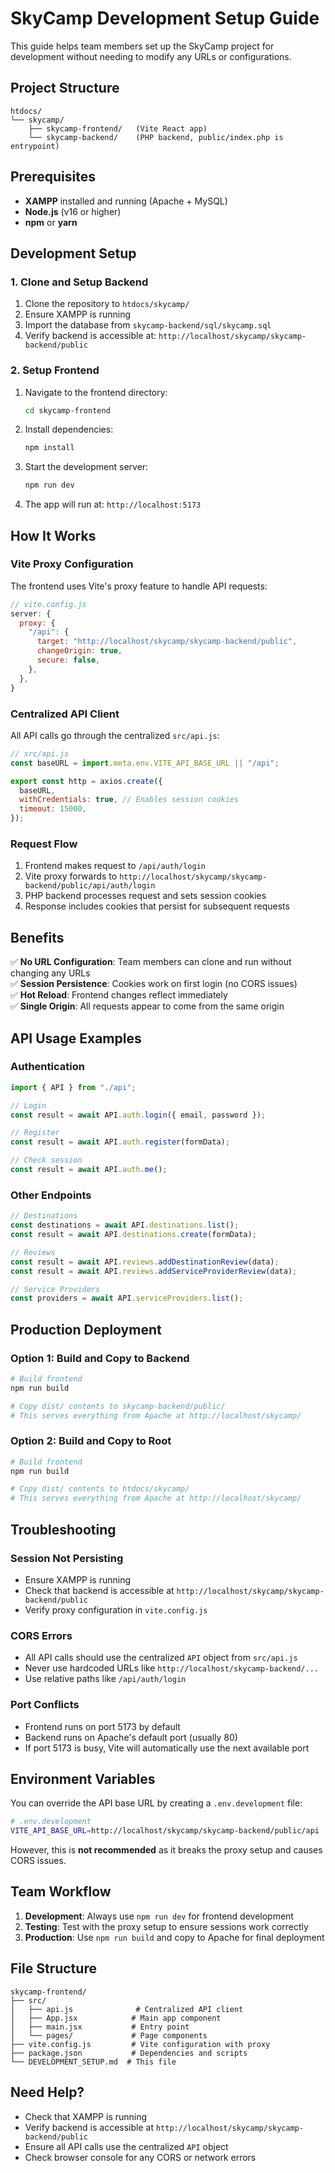 # SkyCamp Development Setup Guide

This guide helps team members set up the SkyCamp project for development without needing to modify any URLs or configurations.

## Project Structure

```
htdocs/
└── skycamp/
    ├── skycamp-frontend/   (Vite React app)
    └── skycamp-backend/    (PHP backend, public/index.php is entrypoint)
```

## Prerequisites

- **XAMPP** installed and running (Apache + MySQL)
- **Node.js** (v16 or higher)
- **npm** or **yarn**

## Development Setup

### 1. Clone and Setup Backend

1. Clone the repository to `htdocs/skycamp/`
2. Ensure XAMPP is running
3. Import the database from `skycamp-backend/sql/skycamp.sql`
4. Verify backend is accessible at: `http://localhost/skycamp/skycamp-backend/public`

### 2. Setup Frontend

1. Navigate to the frontend directory:

   ```bash
   cd skycamp-frontend
   ```

2. Install dependencies:

   ```bash
   npm install
   ```

3. Start the development server:

   ```bash
   npm run dev
   ```

4. The app will run at: `http://localhost:5173`

## How It Works

### Vite Proxy Configuration

The frontend uses Vite's proxy feature to handle API requests:

```javascript
// vite.config.js
server: {
  proxy: {
    "/api": {
      target: "http://localhost/skycamp/skycamp-backend/public",
      changeOrigin: true,
      secure: false,
    },
  },
}
```

### Centralized API Client

All API calls go through the centralized `src/api.js`:

```javascript
// src/api.js
const baseURL = import.meta.env.VITE_API_BASE_URL || "/api";

export const http = axios.create({
  baseURL,
  withCredentials: true, // Enables session cookies
  timeout: 15000,
});
```

### Request Flow

1. Frontend makes request to `/api/auth/login`
2. Vite proxy forwards to `http://localhost/skycamp/skycamp-backend/public/api/auth/login`
3. PHP backend processes request and sets session cookies
4. Response includes cookies that persist for subsequent requests

## Benefits

✅ **No URL Configuration**: Team members can clone and run without changing any URLs  
✅ **Session Persistence**: Cookies work on first login (no CORS issues)  
✅ **Hot Reload**: Frontend changes reflect immediately  
✅ **Single Origin**: All requests appear to come from the same origin

## API Usage Examples

### Authentication

```javascript
import { API } from "./api";

// Login
const result = await API.auth.login({ email, password });

// Register
const result = await API.auth.register(formData);

// Check session
const result = await API.auth.me();
```

### Other Endpoints

```javascript
// Destinations
const destinations = await API.destinations.list();
const result = await API.destinations.create(formData);

// Reviews
const result = await API.reviews.addDestinationReview(data);
const result = await API.reviews.addServiceProviderReview(data);

// Service Providers
const providers = await API.serviceProviders.list();
```

## Production Deployment

### Option 1: Build and Copy to Backend

```bash
# Build frontend
npm run build

# Copy dist/ contents to skycamp-backend/public/
# This serves everything from Apache at http://localhost/skycamp/
```

### Option 2: Build and Copy to Root

```bash
# Build frontend
npm run build

# Copy dist/ contents to htdocs/skycamp/
# This serves everything from Apache at http://localhost/skycamp/
```

## Troubleshooting

### Session Not Persisting

- Ensure XAMPP is running
- Check that backend is accessible at `http://localhost/skycamp/skycamp-backend/public`
- Verify proxy configuration in `vite.config.js`

### CORS Errors

- All API calls should use the centralized `API` object from `src/api.js`
- Never use hardcoded URLs like `http://localhost/skycamp-backend/...`
- Use relative paths like `/api/auth/login`

### Port Conflicts

- Frontend runs on port 5173 by default
- Backend runs on Apache's default port (usually 80)
- If port 5173 is busy, Vite will automatically use the next available port

## Environment Variables

You can override the API base URL by creating a `.env.development` file:

```bash
# .env.development
VITE_API_BASE_URL=http://localhost/skycamp/skycamp-backend/public/api
```

However, this is **not recommended** as it breaks the proxy setup and causes CORS issues.

## Team Workflow

1. **Development**: Always use `npm run dev` for frontend development
2. **Testing**: Test with the proxy setup to ensure sessions work correctly
3. **Production**: Use `npm run build` and copy to Apache for final deployment

## File Structure

```
skycamp-frontend/
├── src/
│   ├── api.js              # Centralized API client
│   ├── App.jsx            # Main app component
│   ├── main.jsx           # Entry point
│   └── pages/             # Page components
├── vite.config.js         # Vite configuration with proxy
├── package.json           # Dependencies and scripts
└── DEVELOPMENT_SETUP.md  # This file
```

## Need Help?

- Check that XAMPP is running
- Verify backend is accessible at `http://localhost/skycamp/skycamp-backend/public`
- Ensure all API calls use the centralized `API` object
- Check browser console for any CORS or network errors
